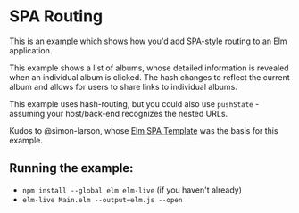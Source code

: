 # SPA Routing

This is an example which shows how you'd add SPA-style routing to an Elm
application.

This example shows a list of albums, whose detailed information is revealed
when an individual album is clicked. The hash changes to reflect the current
album and allows for users to share links to individual albums.

This example uses hash-routing, but you could also use `pushState` - assuming
your host/back-end recognizes the nested URLs.

Kudos to @simon-larson, whose [Elm SPA Template](http://github.com:simon-larsson/elm-spa-template.git) was the basis for this
example.

## Running the example:
- `npm install --global elm elm-live` (if you haven't already)
- `elm-live Main.elm --output=elm.js --open`
